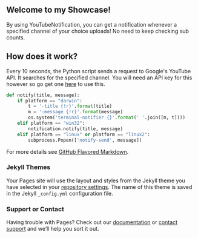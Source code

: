## Welcome to my Showcase!

By using YouTubeNotification, you can get a notification whenever a specified channel of your choice uploads! No need to keep checking sub counts.

## How does it work?
Every 10 seconds, the Python script sends a request to Google's YouTube API. It searches for the specified channel. You will need an API key for this however so go get one [here](https://developers.google.com/maps/documentation/embed/get-api-key) to use this.


```py
def notify(title, message):
    if platform == "darwin":
        t = '-title {!r}'.format(title)
        m = '-message {!r}'.format(message)
        os.system('terminal-notifier {}'.format(' '.join([m, t])))
    elif platform == "win32":
        notification.notify(title, message)
    elif platform == "linux" or platform == "linux2":
        subprocess.Popen(['notify-send', message])
```

For more details see [GitHub Flavored Markdown](https://guides.github.com/features/mastering-markdown/).

### Jekyll Themes

Your Pages site will use the layout and styles from the Jekyll theme you have selected in your [repository settings](https://github.com/WilliamD47/youtubenotification/settings). The name of this theme is saved in the Jekyll `_config.yml` configuration file.

### Support or Contact

Having trouble with Pages? Check out our [documentation](https://docs.github.com/categories/github-pages-basics/) or [contact support](https://support.github.com/contact) and we’ll help you sort it out.
